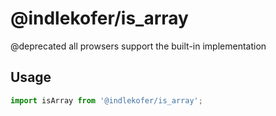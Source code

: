 # @indlekofer/is_array

@deprecated all prowsers support the built-in implementation

## Usage

```js
import isArray from '@indlekofer/is_array';
```
